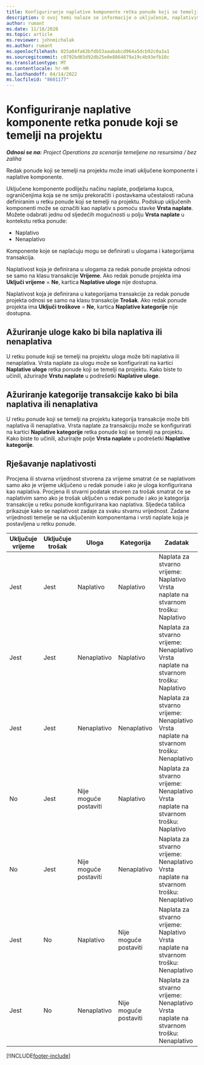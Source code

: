 ```yaml
---
title: Konfiguriranje naplative komponente retka ponude koji se temelji na projektu
description: U ovoj temi nalaze se informacije o uključenim, naplativim i nenaplativim komponentama u redcima ponude koji se temelje na projektu.
author: rumant
ms.date: 11/18/2020
ms.topic: article
ms.reviewer: johnmichalak
ms.author: rumant
ms.openlocfilehash: 025a04fa63bfdb53aaababcd964a5dcb92c0a3a1
ms.sourcegitcommit: c0792bd65d92db25e0e8864879a19c4b93efb10c
ms.translationtype: MT
ms.contentlocale: hr-HR
ms.lasthandoff: 04/14/2022
ms.locfileid: "8601177"
---
```

# <a name="configure-the-chargeable-components-of-a-project-based-quote-line"></a>Konfiguriranje naplative komponente retka ponude koji se temelji na projektu

_**Odnosi se na:** Project Operations za scenarije temeljene na resursima / bez zaliha_

Redak ponude koji se temelji na projektu može imati uključene komponente i naplative komponente.

Uključene komponente podliježu načinu naplate, podjelama kupca, ograničenjima koja se ne smiju prekoračiti i postavkama učestalosti računa definiranim u retku ponude koji se temelji na projektu.
Podskup uključenih komponenti može se označiti kao naplativ s pomoću stavke **Vrsta naplate**. Možete odabrati jednu od sljedećih mogućnosti u polju **Vrsta naplate** u kontekstu retka ponude:

   - Naplativo
   - Nenaplativo

Komponente koje se naplaćuju mogu se definirati u ulogama i kategorijama transakcija.

Naplativost koja je definirana u ulogama za redak ponude projekta odnosi se samo na klasu transakcije **Vrijeme**. Ako redak ponude projekta ima **Uključi vrijeme** = **Ne**, kartica **Naplative uloge** nije dostupna.

Naplativost koja je definirana u kategorijama transakcije za redak ponude projekta odnosi se samo na klasu transakcije **Trošak**. Ako redak ponude projekta ima **Uključi troškove** = **Ne**, kartica **Naplative kategorije** nije dostupna.

## <a name="update-a-role-to-be-chargeable-or-non-chargeable"></a>Ažuriranje uloge kako bi bila naplativa ili nenaplativa
U retku ponude koji se temelji na projektu uloga može biti naplativa ili nenaplativa. Vrsta naplate za ulogu može se konfigurirati na kartici **Naplative uloge** retka ponude koji se temelji na projektu. Kako biste to učinili, ažurirajte **Vrstu naplate** u podrešetki **Naplative uloge**. 

## <a name="update-a-transaction-category-to-be-chargeable-or-non-chargeable"></a>Ažuriranje kategorije transakcije kako bi bila naplativa ili nenaplativa
U retku ponude koji se temelji na projektu kategorija transakcije može biti naplativa ili nenaplativa. Vrsta naplate za transakciju može se konfigurirati na kartici **Naplative kategorije** retka ponude koji se temelji na projektu. Kako biste to učinili, ažurirajte polje **Vrsta naplate** u podrešetki **Naplative kategorije**. 

## <a name="resolve-chargeability"></a>Rješavanje naplativosti

Procjena ili stvarna vrijednost stvorena za vrijeme smatrat će se naplativom samo ako je vrijeme uključeno u redak ponude i ako je uloga konfigurirana kao naplativa.
Procjena ili stvarni podatak stvoren za trošak smatrat će se naplativim samo ako je trošak uključen u redak ponude i ako je kategorija transakcije u retku ponude konfigurirana kao naplativa. Sljedeća tablica prikazuje kako se naplativost zadaje za svaku stvarnu vrijednost. Zadane vrijednosti temelje se na uključenim komponentama i vrsti naplate koja je postavljena u retku ponude.

| Uključuje vrijeme | Uključuje trošak | Uloga | Kategorija | Zadatak |
| --- | --- | --- | --- | --- |
| Jest | Jest | Naplativo | Naplativo | Naplata za stvarno vrijeme: Naplativo </br>Vrsta naplate na stvarnom trošku: Naplativo |
| Jest | Jest | Nenaplativo | Naplativo | Naplata za stvarno vrijeme: Nenaplativo </br>Vrsta naplate na stvarnom trošku: Naplativo |
| Jest | Jest | Nenaplativo | Nenaplativo | Naplata za stvarno vrijeme: Nenaplativo </br>Vrsta naplate na stvarnom trošku: Nenaplativo |
| No | Jest | Nije moguće postaviti | Naplativo | Naplata za stvarno vrijeme: Nenaplativo </br>Vrsta naplate na stvarnom trošku: Naplativo |
| No | Jest | Nije moguće postaviti | Nenaplativo | Naplata za stvarno vrijeme: Nenaplativo </br>Vrsta naplate na stvarnom trošku: Nenaplativo |
| Jest | No | Naplativo | Nije moguće postaviti | Naplata za stvarno vrijeme: Naplativo </br>Vrsta naplate na stvarnom trošku: Nenaplativo |
| Jest | No | Nenaplativo | Nije moguće postaviti | Naplata za stvarno vrijeme: Nenaplativo </br> Vrsta naplate na stvarnom trošku: Nenaplativo |


[!INCLUDE[footer-include](../includes/footer-banner.md)]